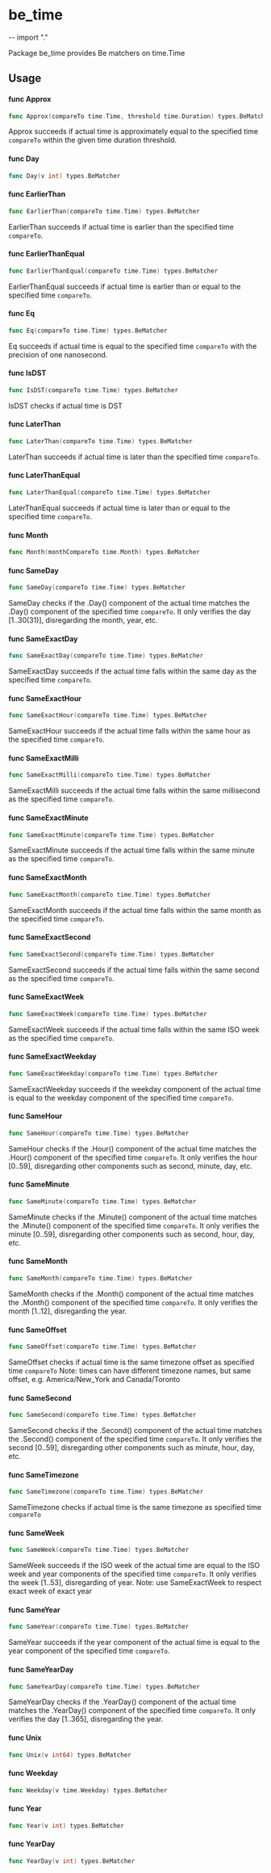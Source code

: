 # be_time
--
    import "."

Package be_time provides Be matchers on time.Time

## Usage

#### func  Approx

```go
func Approx(compareTo time.Time, threshold time.Duration) types.BeMatcher
```
Approx succeeds if actual time is approximately equal to the specified time
`compareTo` within the given time duration threshold.

#### func  Day

```go
func Day(v int) types.BeMatcher
```

#### func  EarlierThan

```go
func EarlierThan(compareTo time.Time) types.BeMatcher
```
EarlierThan succeeds if actual time is earlier than the specified time
`compareTo`.

#### func  EarlierThanEqual

```go
func EarlierThanEqual(compareTo time.Time) types.BeMatcher
```
EarlierThanEqual succeeds if actual time is earlier than or equal to the
specified time `compareTo`.

#### func  Eq

```go
func Eq(compareTo time.Time) types.BeMatcher
```
Eq succeeds if actual time is equal to the specified time `compareTo` with the
precision of one nanosecond.

#### func  IsDST

```go
func IsDST(compareTo time.Time) types.BeMatcher
```
IsDST checks if actual time is DST

#### func  LaterThan

```go
func LaterThan(compareTo time.Time) types.BeMatcher
```
LaterThan succeeds if actual time is later than the specified time `compareTo`.

#### func  LaterThanEqual

```go
func LaterThanEqual(compareTo time.Time) types.BeMatcher
```
LaterThanEqual succeeds if actual time is later than or equal to the specified
time `compareTo`.

#### func  Month

```go
func Month(monthCompareTo time.Month) types.BeMatcher
```

#### func  SameDay

```go
func SameDay(compareTo time.Time) types.BeMatcher
```
SameDay checks if the .Day() component of the actual time matches the .Day()
component of the specified time `compareTo`. It only verifies the day
[1..30(31)], disregarding the month, year, etc.

#### func  SameExactDay

```go
func SameExactDay(compareTo time.Time) types.BeMatcher
```
SameExactDay succeeds if the actual time falls within the same day as the
specified time `compareTo`.

#### func  SameExactHour

```go
func SameExactHour(compareTo time.Time) types.BeMatcher
```
SameExactHour succeeds if the actual time falls within the same hour as the
specified time `compareTo`.

#### func  SameExactMilli

```go
func SameExactMilli(compareTo time.Time) types.BeMatcher
```
SameExactMilli succeeds if the actual time falls within the same millisecond as
the specified time `compareTo`.

#### func  SameExactMinute

```go
func SameExactMinute(compareTo time.Time) types.BeMatcher
```
SameExactMinute succeeds if the actual time falls within the same minute as the
specified time `compareTo`.

#### func  SameExactMonth

```go
func SameExactMonth(compareTo time.Time) types.BeMatcher
```
SameExactMonth succeeds if the actual time falls within the same month as the
specified time `compareTo`.

#### func  SameExactSecond

```go
func SameExactSecond(compareTo time.Time) types.BeMatcher
```
SameExactSecond succeeds if the actual time falls within the same second as the
specified time `compareTo`.

#### func  SameExactWeek

```go
func SameExactWeek(compareTo time.Time) types.BeMatcher
```
SameExactWeek succeeds if the actual time falls within the same ISO week as the
specified time `compareTo`.

#### func  SameExactWeekday

```go
func SameExactWeekday(compareTo time.Time) types.BeMatcher
```
SameExactWeekday succeeds if the weekday component of the actual time is equal
to the weekday component of the specified time `compareTo`.

#### func  SameHour

```go
func SameHour(compareTo time.Time) types.BeMatcher
```
SameHour checks if the .Hour() component of the actual time matches the .Hour()
component of the specified time `compareTo`. It only verifies the hour [0..59],
disregarding other components such as second, minute, day, etc.

#### func  SameMinute

```go
func SameMinute(compareTo time.Time) types.BeMatcher
```
SameMinute checks if the .Minute() component of the actual time matches the
.Minute() component of the specified time `compareTo`. It only verifies the
minute [0..59], disregarding other components such as second, hour, day, etc.

#### func  SameMonth

```go
func SameMonth(compareTo time.Time) types.BeMatcher
```
SameMonth checks if the .Month() component of the actual time matches the
.Month() component of the specified time `compareTo`. It only verifies the month
[1..12], disregarding the year.

#### func  SameOffset

```go
func SameOffset(compareTo time.Time) types.BeMatcher
```
SameOffset checks if actual time is the same timezone offset as specified time
`compareTo` Note: times can have different timezone names, but same offset, e.g.
America/New_York and Canada/Toronto

#### func  SameSecond

```go
func SameSecond(compareTo time.Time) types.BeMatcher
```
SameSecond checks if the .Second() component of the actual time matches the
.Second() component of the specified time `compareTo`. It only verifies the
second [0..59], disregarding other components such as minute, hour, day, etc.

#### func  SameTimezone

```go
func SameTimezone(compareTo time.Time) types.BeMatcher
```
SameTimezone checks if actual time is the same timezone as specified time
`compareTo`

#### func  SameWeek

```go
func SameWeek(compareTo time.Time) types.BeMatcher
```
SameWeek succeeds if the ISO week of the actual time are equal to the ISO week
and year components of the specified time `compareTo`. It only verifies the week
[1..53], disregarding of year. Note: use SameExactWeek to respect exact week of
exact year

#### func  SameYear

```go
func SameYear(compareTo time.Time) types.BeMatcher
```
SameYear succeeds if the year component of the actual time is equal to the year
component of the specified time `compareTo`.

#### func  SameYearDay

```go
func SameYearDay(compareTo time.Time) types.BeMatcher
```
SameYearDay checks if the .YearDay() component of the actual time matches the
.YearDay() component of the specified time `compareTo`. It only verifies the day
[1..365], disregarding the year.

#### func  Unix

```go
func Unix(v int64) types.BeMatcher
```

#### func  Weekday

```go
func Weekday(v time.Weekday) types.BeMatcher
```

#### func  Year

```go
func Year(v int) types.BeMatcher
```

#### func  YearDay

```go
func YearDay(v int) types.BeMatcher
```
